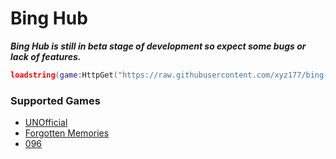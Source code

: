 # Bing Hub

***Bing Hub is still in beta stage of development so expect some bugs or lack of features.***
```lua
loadstring(game:HttpGet("https://raw.githubusercontent.com/xyz177/bing-hub/main/Loader.lua"))()
```
### Supported Games
- [UNOfficial](https://www.roblox.com/games/8571687919/)
- [Forgotten Memories](https://www.roblox.com/games/8482713490/)
- [096](https://www.roblox.com/games/12017032683/)
